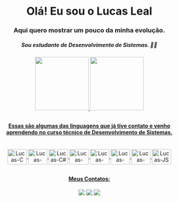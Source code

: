 ## <h1 align="center"> Olá! Eu sou o Lucas Leal </h1>

<h3 align="center"> Aqui quero mostrar um pouco da minha evolução.</h3>
<h5 align="center"> Sou estudante de Desenvolvimento de Sistemas. 👨‍💻 </h5>

<div align="center">
  <a href="https://github.com/LucasLeal01">
  <img height="140em" src="https://github-readme-stats.vercel.app/api?username=LucasLeal01&show_icons=true&theme=github_dark&include_all_commits=true&count_private=true"/>
  <img height="140em" src="https://github-readme-stats.vercel.app/api/top-langs/?username=LucasLeal01&layout=compact&langs_count=7&theme=github_dark"/>
</div>

##
  
<h4 align="center">Essas são algumas das linguagens que já tive contato e venho aprendendo no curso técnico de Desenvolvimento de Sistemas.</h4>  
  
<div align="center" style="display: inline_block"><br>  
 <img align="center" alt="Lucas-C" height="40" width="50" src="https://cdn.jsdelivr.net/gh/devicons/devicon/icons/c/c-original.svg" />
 <img align="center" alt="Lucas-C++" height="40" width="50" src="https://cdn.jsdelivr.net/gh/devicons/devicon/icons/cplusplus/cplusplus-original.svg" />
 <img align="center" alt="Lucas-C#" height="40" width="50" src="https://cdn.jsdelivr.net/gh/devicons/devicon/icons/csharp/csharp-original.svg" />
 <img align="center" alt="Lucas-Java" height="40" width="50" src="https://cdn.jsdelivr.net/gh/devicons/devicon/icons/java/java-original.svg" />
 <img align="center" alt="Lucas-PHP" height="40" width="50" src="https://cdn.jsdelivr.net/gh/devicons/devicon/icons/php/php-original.svg" />
 <img align="center" alt="Lucas-HTML5" height="40" width="50" src="https://cdn.jsdelivr.net/gh/devicons/devicon/icons/html5/html5-original.svg" />
 <img align="center" alt="Lucas-CSS3" height="40" width="50" src="https://cdn.jsdelivr.net/gh/devicons/devicon/icons/css3/css3-original.svg" />
 <img align="center" alt="Lucas-JS" height="40" width="50" src="https://cdn.jsdelivr.net/gh/devicons/devicon/icons/javascript/javascript-original.svg" /> 
</div>  
 
##
<h4 align="center"> Meus Contatos: </h4>  
<div align="center"> 
  <a href = "mailto:Luccas.leaal@gmail.com"><img src="https://img.shields.io/badge/-Gmail-%23333?style=for-the-badge&logo=gmail&logoColor=white" target="_blank"></a>
  <a href="https://www.instagram.com/eilucasleal/" target="_blank"><img src="https://img.shields.io/badge/-Instagram-%23E4405F?style=for-the-badge&logo=instagram&logoColor=white" target="_blank"></a> 
  <a href="https://www.linkedin.com/in/lucas-leal-96871810a" target="_blank"><img src="https://img.shields.io/badge/-LinkedIn-%230077B5?style=for-the-badge&logo=linkedin&logoColor=white" target="_blank"></a> 
</div>  


